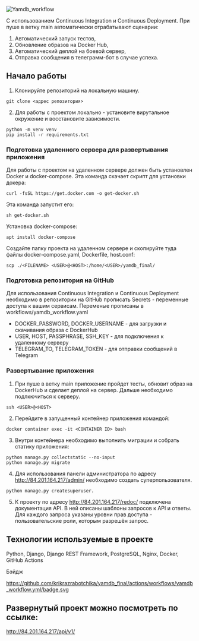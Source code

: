 ![Yamdb_workflow](https://github.com/krikrazrabotchika/yamdb_final/actions/workflows/yamdb_workflow.yml/badge.svg)


С использованием Continuous Integration и Continuous Deployment.
При пуше в ветку main автоматически отрабатывают сценарии:
1. Автоматический запуск тестов,
2. Обновление образов на Docker Hub,
3. Автоматический деплой на боевой сервер,
4. Отправка сообщения в телеграмм-бот в случае успеха.

## Начало работы

1. Клонируйте репозиторий на локальную машину.
```
git clone <адрес репозитория>
```
2. Для работы с проектом локально - установите вирутальное окружение и восстановите зависимости.
```
python -m venv venv
pip install -r requirements.txt 
```

### Подготовка удаленного сервера для развертывания приложения

Для работы с проектом на удаленном сервере должен быть установлен Docker и docker-compose.
Эта команда скачает скрипт для установки докера:
```
curl -fsSL https://get.docker.com -o get-docker.sh
```
Эта команда запустит его:
```
sh get-docker.sh
```
Установка docker-compose:
```
apt install docker-compose
```
Создайте папку проекта на удаленном сервере и скопируйте туда файлы docker-compose.yaml, Dockerfile, host.conf:
```
scp ./<FILENAME> <USER>@<HOST>:/home/<USER>/yamdb_final/
```

### Подготовка репозитория на GitHub

Для использования Continuous Integration и Continuous Deployment необходимо в репозитории на GitHub прописать Secrets - переменные доступа к вашим сервисам.
Переменые прописаны в workflows/yamdb_workflow.yaml

* DOCKER_PASSWORD, DOCKER_USERNAME - для загрузки и скачивания образа с DockerHub 
* USER, HOST, PASSPHRASE, SSH_KEY - для подключения к удаленному серверу 
* TELEGRAM_TO, TELEGRAM_TOKEN - для отправки сообщений в Telegram

### Развертывание приложения

1. При пуше в ветку main приложение пройдет тесты, обновит образ на DockerHub и сделает деплой на сервер. Дальше необходимо подлкючиться к серверу.
```
ssh <USER>@<HOST>
```
2. Перейдите в запущенный контейнер приложения командой:
```
docker container exec -it <CONTAINER ID> bash
```
3. Внутри контейнера необходимо выполнить миграции и собрать статику приложения:
```
python manage.py collectstatic --no-input
python manage.py migrate
```
4. Для использования панели администратора по адресу http://84.201.164.217/admin/ необходимо создать суперпользователя.
```
python manage.py createsuperuser.
```
5. К проекту по адресу http://84.201.164.217/redoc/ подключена документация API. В ней описаны шаблоны запросов к API и ответы. Для каждого запроса указаны уровни прав доступа - пользовательские роли, которым разрешён запрос.

## Технологии используемые в проекте
Python, Django, Django REST Framework, PostgreSQL, Nginx, Docker, GitHub Actions


Бэйдж

https://github.com/krikrazrabotchika/yamdb_final/actions/workflows/yamdb_workflow.yml/badge.svg

## Развернутый проект можно посмотреть по ссылке:

http://84.201.164.217/api/v1/
